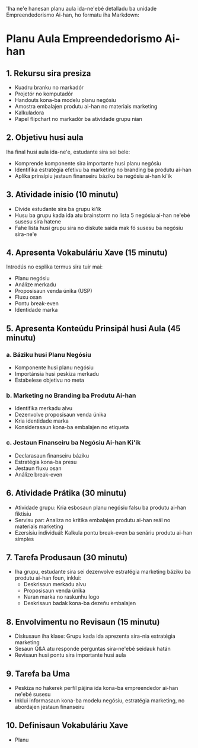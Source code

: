 'Iha ne'e hanesan planu aula ida-ne'ebé detalladu ba unidade Empreendedorismo Ai-han, ho formatu iha Markdown:

# Planu Aula Empreendedorismo Ai-han

## 1. Rekursu sira presiza

- Kuadru branku no markadór
- Projetór no komputadór
- Handouts kona-ba modelu planu negósiu
- Amostra embalajen produtu ai-han no materiais marketing
- Kalkuladora
- Papel flipchart no markadór ba atividade grupu nian

## 2. Objetivu husi aula

Iha final husi aula ida-ne'e, estudante sira sei bele:
- Komprende komponente sira importante husi planu negósiu
- Identifika estratégia efetivu ba marketing no branding ba produtu ai-han
- Aplika prinsípiu jestaun finanseiru báziku ba negósiu ai-han ki'ik

## 3. Atividade inísio (10 minutu)

- Divide estudante sira ba grupu ki'ik
- Husu ba grupu kada ida atu brainstorm no lista 5 negósiu ai-han ne'ebé susesu sira hatene
- Fahe lista husi grupu sira no diskute saida mak fó susesu ba negósiu sira-ne'e

## 4. Apresenta Vokabuláriu Xave (15 minutu)

Introdús no esplika termus sira tuir mai:
- Planu negósiu
- Análize merkadu
- Proposisaun venda únika (USP)
- Fluxu osan
- Pontu break-even
- Identidade marka

## 5. Apresenta Konteúdu Prinsipál husi Aula (45 minutu)

### a. Báziku husi Planu Negósiu
- Komponente husi planu negósiu
- Importánsia husi peskiza merkadu
- Estabelese objetivu no meta

### b. Marketing no Branding ba Produtu Ai-han
- Identifika merkadu alvu
- Dezenvolve proposisaun venda únika
- Kria identidade marka
- Konsiderasaun kona-ba embalajen no etiqueta

### c. Jestaun Finanseiru ba Negósiu Ai-han Ki'ik
- Declarasaun finanseiru báziku
- Estratégia kona-ba presu
- Jestaun fluxu osan
- Análize break-even

## 6. Atividade Prátika (30 minutu)

- Atividade grupu: Kria esbosaun planu negósiu falsu ba produtu ai-han fiktísiu
- Servisu par: Analiza no kritika embalajen produtu ai-han reál no materiais marketing
- Ezersísiu individuál: Kalkula pontu break-even ba senáriu produtu ai-han simples

## 7. Tarefa Produsaun (30 minutu)

- Iha grupu, estudante sira sei dezenvolve estratégia marketing báziku ba produtu ai-han foun, inklui:
  - Deskrisaun merkadu alvu
  - Proposisaun venda únika
  - Naran marka no raskunhu logo
  - Deskrisaun badak kona-ba dezeñu embalajen

## 8. Envolvimentu no Revisaun (15 minutu)

- Diskusaun iha klase: Grupu kada ida aprezenta sira-nia estratégia marketing
- Sesaun Q&A atu responde perguntas sira-ne'ebé seidauk hatán
- Revisaun husi pontu sira importante husi aula

## 9. Tarefa ba Uma

- Peskiza no hakerek perfíl pájina ida kona-ba empreendedor ai-han ne'ebé susesu
- Inklui informasaun kona-ba modelu negósiu, estratégia marketing, no abordajen jestaun finanseiru

## 10. Definisaun Vokabuláriu Xave

- Planu